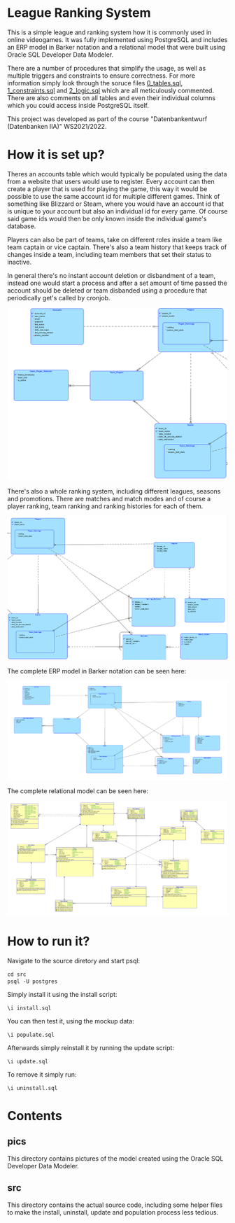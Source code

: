 
# League Ranking System

This is a simple league and ranking system how it is commonly used in online videogames.
It was fully implemented using PostgreSQL and includes an ERP model in Barker notation and a relational model that were built using Oracle SQL Developer Data Modeler.

There are a number of procedures that simplify the usage, as well as multiple triggers and constraints to ensure correctness.
For more information simply look through the soruce files [0_tables.sql](./src/0_tables.sql), [1_constraints.sql](./src/1_constraints.sql) and [2_logic.sql](./src/2_logic.sql) which are all meticulously commented.
There are also comments on all tables and even their individual columns which you could access inside PostgreSQL itself.

This project was developed as part of the course "Datenbankentwurf (Datenbanken IIA)" WS2021/2022.

# How it is set up?

Theres an accounts table which would typically be populated using the data from a website that
users would use to register.
Every account can then create a player that is used for playing the game,
this way it would be possible to use the same account id for multiple different games.
Think of something like Blizzard or Steam, where you would have an account id that is unique to your account
but also an individual id for every game. Of course said game ids would then be only known inside
the individual game's database.

Players can also be part of teams, take on different roles inside a team like team captain or
vice captain. There's also a team history that keeps track of changes inside a team,
including team members that set their status to inactive.

In general there's no instant account deletion or disbandment of a team,
instead one would start a process and after a set amount of time passed
the account should be deleted or team disbanded using a procedure that periodically get's called by cronjob.

![alt text](./pics/part_1.png "Accounts, Players, Teams")

There's also a whole ranking system, including different leagues, seasons and promotions.
There are matches and match modes and of course a player ranking, team ranking and ranking histories for each of them.

![alt text](./pics/part_2.png "League and Ranking System")

The complete ERP model in Barker notation can be seen here:

![alt text](./pics/all_barker.png "Complete ERP Model (Barker)")

The complete relational model can be seen here:

![alt text](./pics/all_rel.png "Complete Relational Model")

# How to run it?

Navigate to the source diretory and start psql:
```
cd src
psql -U postgres 
```

Simply install it using the install script:
```
\i install.sql
```

You can then test it, using the mockup data:
```
\i populate.sql
```

Afterwards simply reinstall it by running the update script:
```
\i update.sql
```

To remove it simply run:
```
\i uninstall.sql
```

# Contents

## pics

This directory contains pictures of the model created
using the Oracle SQL Developer Data Modeler.

## src

This directory contains the actual source code,
including some helper files to make the install,
uninstall, update and population process less tedious.

